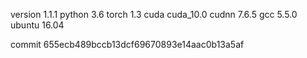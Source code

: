 version 1.1.1
python 3.6
torch 1.3
cuda cuda_10.0
cudnn 7.6.5
gcc 5.5.0
ubuntu 16.04

commit 655ecb489bccb13dcf69670893e14aac0b13a5af